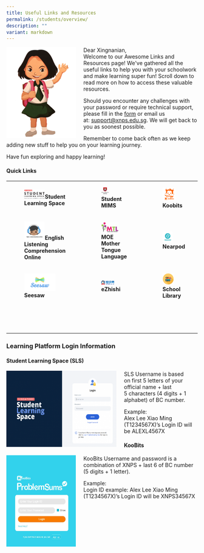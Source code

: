 ```yaml
---
title: Useful Links and Resources
permalink: /students/overview/
description: ""
variant: markdown
---
```

<img src="/images/girl.png" style="width:183px;height:240px;margin-right:20px;" align="left">Dear Xingnanian,  
Welcome to our Awesome Links and Resources page! We've gathered all the useful links to help you with your schoolwork and make learning super fun! 
Scroll down to read more on how to access these valuable resources.

Should you encounter any challenges with your password or require technical support, please fill in the 
[form](https://form.gov.sg/62ddf9fb7eb7140012ad0588) or email us at:&nbsp;[support@xnps.edu.sg](http://support@xnps.edu.sg%20/). We will get back to you as soonest possible.    
 
 Remember to come back often as we keep adding new stuff to help you on your learning journey. 
 
 Have fun exploring and happy learning!
#### Quick Links

|  	|  	|  	|  	|
|---	|---	|---	|---	|
| <figure><a href="https://vle.learning.moe.edu.sg/login"><img style="width:50%" src="/images/ul1.png"></a><b>Student Learning Space</b></figure>  	|<figure><a href="https://workspace.google.com/dashboard"><img style="width:30%" src="/images/Students/mimsportal.png"></a><b>Student MIMS </b></figure> 	| <figure><a href="https://member.koobits.com/"><img style="width:60%" src="/images/ul3.png"></a><b>Koobits</b></figure>	|  	|
| <figure><a href="https://xingnan.of-stars.com/"><img style="width:50%" src="/images/ul4.png"></a><b>English Listening Comprehension Online</b></figure>  	| <figure><a href="https://www.mtl.moe.edu.sg/"><img style="width:70%" src="/images/ul6.png"></a><b>MOE Mother Tongue Language</b></figure>| <figure><a href="https://nearpod.com/"><img style="width:45%" src="/images/ul7.png"></a><b>Nearpod</b></figure> 	| 	|
| <figure><a href="https://web.seesaw.me/"><img style="width:75%" src="/images/ul8.png"></a><b>Seesaw</b></figure> 	| <figure><a href="https://www.ezhishi.net/Contents/"><img style="width:50%" src="/images/ul10.png"></a><b>eZhishi</b></figure>	| <figure><a href="https://staging.d24s03z0ob23eb.amplifyapp.com/students/school-library/"><img style="width:50%" src="/images/ul9.png"></a><b> School Library</b></figure> 	|  	|
|  	| | <br> | <figure><a href="https://portal.mims.moe.gov.sg/sspr/public/forgottenpassword?forceAuth=TRUE"><img style="width:50%" src="/images/Students/mims_password_reset.png"></a><b></b></figure> 	|  	|
|  	| | <br> 







### Learning Platform Login Information 


#### Student Learning Space (SLS)

<p><a href="https://vle.learning.moe.edu.sg/login"><img src="/images/lp2.png" style="width:290px;height:200px;margin-right:20px;" align="left"></a></p> SLS Username is based on&nbsp;first 5&nbsp;letters of your official name +&nbsp;last 5&nbsp;characters (4 digits + 1 alphabet) of BC number.

  

 Example:  
Alex Lee Xiao Ming (T1234567X)’s Login ID will be&nbsp;ALEXL4567X


#### KooBits

<p><a href="https://vle.learning.moe.edu.sg/login"><img src="/images/lp3.png" style="width:183px;height:240px;margin-right:20px;" align="left"></a></p> KooBits Username and password is a combination of&nbsp;XNPS&nbsp;+&nbsp;last 6&nbsp;of BC number (5 digits + 1 letter).

 Example:  
Login ID example: Alex Lee Xiao Ming (T1234567X)’s Login ID will be&nbsp;XNPS34567X